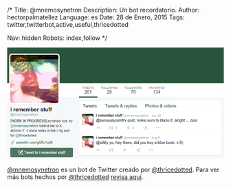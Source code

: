 /*
Title: @mnemosynetron
Description: Un bot recordatorio.
Author: hectorpalmatellez
Language: es
Date: 28 de Enero, 2015
Tags: twitter,twitterbot,active,useful,thricedotted

Nav: hidden
Robots: index,follow
*/

[![](/content/bots/twitterbots/images/mnemosynetron.png)](https://twitter.com/mnemosynetron)

[@mnemosynetron](https://twitter.com/mnemosynetron) es un bot de Twitter creado por [@thricedotted](https://twitter.com/thricedotted). Para ver más bots hechos por [@thricedotted](https://twitter.com/thricedotted) [revisa aquí](https://twitter.com/thricedotted/lists/thricedotted-bottes/members).